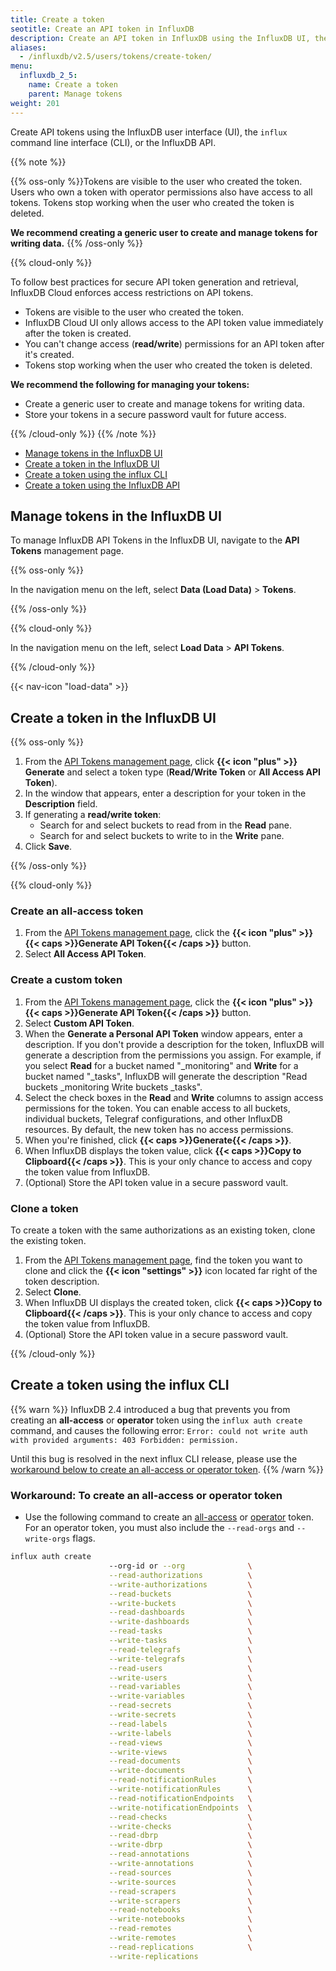 ```yaml
---
title: Create a token
seotitle: Create an API token in InfluxDB
description: Create an API token in InfluxDB using the InfluxDB UI, the `influx` CLI, or the InfluxDB API.
aliases:
  - /influxdb/v2.5/users/tokens/create-token/
menu:
  influxdb_2_5:
    name: Create a token
    parent: Manage tokens
weight: 201
---
```


Create API tokens using the InfluxDB user interface (UI), the `influx`
command line interface (CLI), or the InfluxDB API.

{{% note %}}

{{% oss-only %}}Tokens are visible to the user who created the token. Users who own a token with operator permissions also have access to all tokens.
Tokens stop working when the user who created the token is deleted.

**We recommend creating a generic user to create and manage tokens for writing data.**
{{% /oss-only %}}

{{% cloud-only %}}

To follow best practices for secure API token generation and retrieval, InfluxDB Cloud enforces access restrictions on API tokens.

- Tokens are visible to the user who created the token.
- InfluxDB Cloud UI only allows access to the API token value immediately after the token is created.
- You can't change access (**read/write**) permissions for an API token after it's created.
- Tokens stop working when the user who created the token is deleted.

**We recommend the following for managing your tokens:**
- Create a generic user to create and manage tokens for writing data.
- Store your tokens in a secure password vault for future access.

{{% /cloud-only %}}
{{% /note %}}

- [Manage tokens in the InfluxDB UI](#manage-tokens-in-the-influxdb-ui)
- [Create a token in the InfluxDB UI](#create-a-token-in-the-influxdb-ui)
- [Create a token using the influx CLI](#create-a-token-using-the-influx-cli)
- [Create a token using the InfluxDB API](#create-a-token-using-the-influxdb-api)

## Manage tokens in the InfluxDB UI

To manage InfluxDB API Tokens in the InfluxDB UI, navigate to the **API Tokens** management page.

{{% oss-only %}}

In the navigation menu on the left, select **Data (Load Data)** > **Tokens**.

{{% /oss-only %}}

{{% cloud-only %}}

In the navigation menu on the left, select **Load Data** > **API Tokens**.

{{% /cloud-only %}}

{{< nav-icon "load-data" >}}

## Create a token in the InfluxDB UI

{{% oss-only %}}

1. From the [API Tokens management page](#manage-tokens-in-the-influxdb-ui),
click **{{< icon "plus" >}} Generate** and select a token type
   (**Read/Write Token** or **All Access API Token**).
2. In the window that appears, enter a description for your token in the **Description** field.
3. If generating a **read/write token**:
    - Search for and select buckets to read from in the **Read** pane.
    - Search for and select buckets to write to in the **Write** pane.
4. Click **Save**.

{{% /oss-only %}}


{{% cloud-only %}}

### Create an all-access token

1. From the [API Tokens management page](#manage-tokens-in-the-influxdb-ui),
click the **{{< icon "plus" >}} {{< caps >}}Generate API Token{{< /caps >}}** button.
2. Select **All Access API Token**.

### Create a custom token

1. From the [API Tokens management page](#manage-tokens-in-the-influxdb-ui),
click the **{{< icon "plus" >}} {{< caps >}}Generate API Token{{< /caps >}}** button.
2. Select **Custom API Token**.
3. When the **Generate a Personal API Token** window appears, enter a description. If you don't provide a description for the token, InfluxDB will generate a description from the permissions you assign.
   For example, if you select **Read** for a bucket named "\_monitoring" and **Write** for a bucket named "\_tasks", InfluxDB will generate the description "Read buckets \_monitoring Write buckets \_tasks".
4. Select the check boxes in the **Read** and **Write** columns to assign access permissions for the token. You can enable access to all buckets, individual buckets, Telegraf configurations, and other InfluxDB resources. By default, the new token has no access permissions.
5. When you're finished, click **{{< caps >}}Generate{{< /caps >}}**.
6. When InfluxDB displays the token value, click **{{< caps >}}Copy to Clipboard{{< /caps >}}**. This is your only chance to access and copy the token value from InfluxDB.
7. (Optional) Store the API token value in a secure password vault.

### Clone a token

To create a token with the same authorizations as an existing token, clone the existing token.

1. From the [API Tokens management page](#manage-tokens-in-the-influxdb-ui),
find the token you want to clone and click the **{{< icon "settings" >}}** icon located far right of the token description.
3. Select **Clone**.
3. When InfluxDB UI displays the created token, click **{{< caps >}}Copy to Clipboard{{< /caps >}}**. This is your only chance to access and copy the token value from InfluxDB.
4. (Optional) Store the API token value in a secure password vault.

{{% /cloud-only %}}

## Create a token using the influx CLI

{{% warn %}}
InfluxDB 2.4 introduced a bug that prevents you from creating an **all-access** or **operator** token using the `influx auth create` command, and causes the following error: `Error: could not write auth with provided arguments: 403 Forbidden: permission.`

Until this bug is resolved in the next influx CLI release, please use the [workaround below to create an all-access or operator token](/influxdb/v2.5/security/tokens/create-token/#workaround-to-create-an-all-access-or-operator-token).
{{% /warn %}}

### **Workaround:** To create an all-access or operator token

- Use the following command to create an [all-access](/influxdb/v2.5/security/tokens/#all-access-token) or [operator](/influxdb/v2.5/security/tokens/#operator-token) token. For an operator token, you must also include the `--read-orgs` and `--write-orgs` flags.

```sh
influx auth create    
                      --org-id or --org              \
                      --read-authorizations          \
                      --write-authorizations         \
                      --read-buckets                 \
                      --write-buckets                \
                      --read-dashboards              \
                      --write-dashboards             \
                      --read-tasks                   \
                      --write-tasks                  \
                      --read-telegrafs               \
                      --write-telegrafs              \
                      --read-users                   \
                      --write-users                  \
                      --read-variables               \
                      --write-variables              \
                      --read-secrets                 \
                      --write-secrets                \
                      --read-labels                  \
                      --write-labels                 \
                      --read-views                   \
                      --write-views                  \
                      --read-documents               \
                      --write-documents              \
                      --read-notificationRules       \
                      --write-notificationRules      \
                      --read-notificationEndpoints   \
                      --write-notificationEndpoints  \
                      --read-checks                  \
                      --write-checks                 \
                      --read-dbrp                    \
                      --write-dbrp                   \
                      --read-annotations             \
                      --write-annotations            \
                      --read-sources                 \
                      --write-sources                \
                      --read-scrapers                \
                      --write-scrapers               \
                      --read-notebooks               \
                      --write-notebooks              \
                      --read-remotes                 \
                      --write-remotes                \
                      --read-replications            \
                      --write-replications
```

<!--
Use the [`influx auth create` command](/influxdb/v2.5/reference/cli/influx/auth/create) to create a token.
Include flags with the command to grant specific permissions to the token.
See the [available flags](/influxdb/v2.5/reference/cli/influx/auth/create#flags).
Only tokens with the `write: authorizations` permission can create tokens.

```sh
# Syntax
influx auth create -o <org-name> [permission-flags]
```

### Examples
#### Create an all-access token

Create an All-Access token to grant permissions to all resources in an organization.

```sh
influx auth create \
  --org my-org \
  --all-access
```

{{% oss-only %}}

#### Create an operator token

Create an operator token to grant permissions to all resources in all organizations.

```sh
influx auth create \
  --org my-org \
  --operator
```

{{% note %}}
To [view or create an operator token](/influxdb/v2.5/security/tokens/create-token/) with the InfluxDB UI, `api/v2` API, or `influx` CLI after the setup process is completed, you must use an existing operator token.

To create a new operator token without using an existing one, see how to use the [`influxd recovery auth`](/influxdb/v2.5/reference/cli/influxd/recovery/auth/) CLI.
{{% /note %}}
{{% /oss-only %}}


#### Create a token with specified read permissions

```sh
influx auth create \
  --org my-org \
  --read-bucket 03a2bbf46309a000 \
  --read-bucket 3a87c03ace269000 \
  --read-dashboards \
  --read-tasks \
  --read-telegrafs \
  --read-user
```

See the [`influx auth create` documentation](/{{< latest "influxdb" >}}/reference/cli/influx/auth/create) for information about other available flags.

## Create a token using the InfluxDB API

Use the `/api/v2/authorizations` InfluxDB API endpoint to create a token.

[{{< api-endpoint method="POST" endpoint="http://localhost:8086/api/v2/authorizations" >}}]((/influxdb/v2.5/api/#operation/PostAuthorizations))

Include the following in your request:

| Requirement          | Include by                                               |
|:-----------          |:----------                                               |
| API token with the [`write: authorizations`](/influxdb/v2.5/api/#operation/PostAuthorizations) permission  | Use the `Authorization` header and the {{% oss-only %}}`Bearer` or {{% /oss-only %}}`Token` scheme. |
| Organization         | Pass as `orgID` in the request body.
| Permissions list     | Pass as a `permissions` array in the request body.

```sh
{{% get-shared-text "api/v2.0/auth/oss/token-create.sh" %}}
```

### Create a token scoped to a user

To scope a token to a user other than the token creator, pass `userID` in the request
body.

```sh
{{% get-shared-text "api/v2.0/auth/oss/tokens-create-with-user.sh" %}}
```

See the
[`POST /api/v2/authorizations` documentation](/influxdb/v2.5/api/#operation/PostAuthorizations)
for more information about options.

<!--  -->